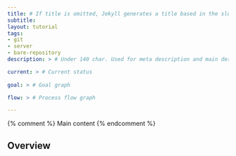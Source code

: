 ```yaml
---
title: # If title is omitted, Jekyll generates a title based in the slug/filename
subtitle:
layout: tutorial
tags:
- git
- server
- bare-repository
description: > # Under 140 char. Used for meta description and main description

current: > # Current status 
  
goal: > # Goal graph

flow: > # Process flow graph

---
```


{% comment %} Main content {% endcomment %}
## Overview
